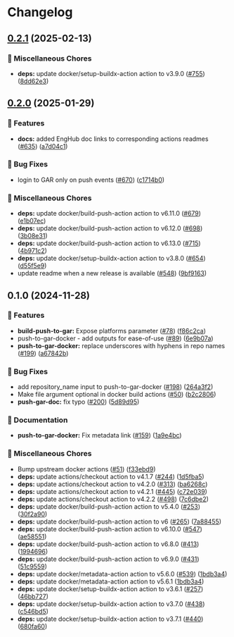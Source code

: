 # Changelog

## [0.2.1](https://github.com/grafana/shared-workflows/compare/push-to-gar-docker-v0.2.0...push-to-gar-docker-v0.2.1) (2025-02-13)


### 🔧 Miscellaneous Chores

* **deps:** update docker/setup-buildx-action action to v3.9.0 ([#755](https://github.com/grafana/shared-workflows/issues/755)) ([8dd62e3](https://github.com/grafana/shared-workflows/commit/8dd62e320f60df7426d30b67c9b26f17af352ed7))

## [0.2.0](https://github.com/grafana/shared-workflows/compare/push-to-gar-docker-v0.1.0...push-to-gar-docker-v0.2.0) (2025-01-29)


### 🎉 Features

* **docs:** added EngHub doc links to corresponding actions readmes ([#635](https://github.com/grafana/shared-workflows/issues/635)) ([a7d04c1](https://github.com/grafana/shared-workflows/commit/a7d04c1e98496dbf07f8e44602933af07ba62f9f))


### 🐛 Bug Fixes

* login to GAR only on push events ([#670](https://github.com/grafana/shared-workflows/issues/670)) ([c1714b0](https://github.com/grafana/shared-workflows/commit/c1714b03ca3d5cb08308ffb857e615cb9b6d439d))


### 🔧 Miscellaneous Chores

* **deps:** update docker/build-push-action action to v6.11.0 ([#679](https://github.com/grafana/shared-workflows/issues/679)) ([e1b07ec](https://github.com/grafana/shared-workflows/commit/e1b07ec29d283a54c100628a646a8077ac2477ad))
* **deps:** update docker/build-push-action action to v6.12.0 ([#698](https://github.com/grafana/shared-workflows/issues/698)) ([3b08e31](https://github.com/grafana/shared-workflows/commit/3b08e3185a075be3d294bb070cf3e9729312b4af))
* **deps:** update docker/build-push-action action to v6.13.0 ([#715](https://github.com/grafana/shared-workflows/issues/715)) ([4b971c2](https://github.com/grafana/shared-workflows/commit/4b971c2583aa388393ad4da89a79b86379fd9197))
* **deps:** update docker/setup-buildx-action action to v3.8.0 ([#654](https://github.com/grafana/shared-workflows/issues/654)) ([d55f5e9](https://github.com/grafana/shared-workflows/commit/d55f5e910f5f76c0b23ba86ef590e2939c475899))
* update readme when a new release is available ([#548](https://github.com/grafana/shared-workflows/issues/548)) ([9bf9163](https://github.com/grafana/shared-workflows/commit/9bf9163126c44247bcee6b6b9390eb488f9ead53))

## 0.1.0 (2024-11-28)


### 🎉 Features

* **build-push-to-gar:** Expose platforms parameter ([#78](https://github.com/grafana/shared-workflows/issues/78)) ([f86c2ca](https://github.com/grafana/shared-workflows/commit/f86c2cae0a68db2803adc0006fe5919483d861dc))
* push-to-gar-docker - add outputs for ease-of-use ([#89](https://github.com/grafana/shared-workflows/issues/89)) ([6e9b07a](https://github.com/grafana/shared-workflows/commit/6e9b07a8ad263b99c027843ec520969c14852d30))
* **push-to-gar-docker:** replace underscores with hyphens in repo names ([#199](https://github.com/grafana/shared-workflows/issues/199)) ([a67842b](https://github.com/grafana/shared-workflows/commit/a67842be4f21319c80f40041d7bc02a26d8722bc))


### 🐛 Bug Fixes

* add repository_name input to push-to-gar-docker ([#198](https://github.com/grafana/shared-workflows/issues/198)) ([264a3f2](https://github.com/grafana/shared-workflows/commit/264a3f2a5d4f756715d5c1f3b37f627689e70ab1))
* Make file argument optional in docker build actions ([#50](https://github.com/grafana/shared-workflows/issues/50)) ([b2c2806](https://github.com/grafana/shared-workflows/commit/b2c2806d455f6cbe4086fb0df849083ef48fd01c))
* **push-gar-doc:** fix typo ([#200](https://github.com/grafana/shared-workflows/issues/200)) ([5d89d95](https://github.com/grafana/shared-workflows/commit/5d89d954c8bc3d7664e576b86bfdbaa1302a1ca5))


### 📝 Documentation

* **push-to-gar-docker:** Fix metadata link ([#159](https://github.com/grafana/shared-workflows/issues/159)) ([1a9e4bc](https://github.com/grafana/shared-workflows/commit/1a9e4bc0ccbb0bff51f47a275e6a93f5509384f3))


### 🔧 Miscellaneous Chores

* Bump upstream docker actions ([#51](https://github.com/grafana/shared-workflows/issues/51)) ([f33ebd9](https://github.com/grafana/shared-workflows/commit/f33ebd946aa2bcd994fb26afdedb575131a5b0b3))
* **deps:** update actions/checkout action to v4.1.7 ([#244](https://github.com/grafana/shared-workflows/issues/244)) ([1d5fba5](https://github.com/grafana/shared-workflows/commit/1d5fba52e7cb2780dfd1af758e1d84e35ce6e8f7))
* **deps:** update actions/checkout action to v4.2.0 ([#313](https://github.com/grafana/shared-workflows/issues/313)) ([ba6268c](https://github.com/grafana/shared-workflows/commit/ba6268c6beef0ab5b461f45eef4cfe1b4e6d6013))
* **deps:** update actions/checkout action to v4.2.1 ([#445](https://github.com/grafana/shared-workflows/issues/445)) ([c72e039](https://github.com/grafana/shared-workflows/commit/c72e039d656ea7db5cbcfd98dffd0f8554e1f029))
* **deps:** update actions/checkout action to v4.2.2 ([#498](https://github.com/grafana/shared-workflows/issues/498)) ([7c6dbe2](https://github.com/grafana/shared-workflows/commit/7c6dbe23c5fd8f3ab5863fb0e3f9d95de621b746))
* **deps:** update docker/build-push-action action to v5.4.0 ([#253](https://github.com/grafana/shared-workflows/issues/253)) ([30f2a90](https://github.com/grafana/shared-workflows/commit/30f2a90675be35c05810244a374dda92ca4cc813))
* **deps:** update docker/build-push-action action to v6 ([#265](https://github.com/grafana/shared-workflows/issues/265)) ([7a88455](https://github.com/grafana/shared-workflows/commit/7a884559706c0b959e39cd82a6baa6c2b771f1a2))
* **deps:** update docker/build-push-action action to v6.10.0 ([#547](https://github.com/grafana/shared-workflows/issues/547)) ([ae58551](https://github.com/grafana/shared-workflows/commit/ae585512b1988ff838ee02c4c2433693701c5d14))
* **deps:** update docker/build-push-action action to v6.8.0 ([#413](https://github.com/grafana/shared-workflows/issues/413)) ([1994696](https://github.com/grafana/shared-workflows/commit/1994696f5a63ba7308496d2bae1d98b29f8965e3))
* **deps:** update docker/build-push-action action to v6.9.0 ([#431](https://github.com/grafana/shared-workflows/issues/431)) ([51c9559](https://github.com/grafana/shared-workflows/commit/51c9559f727b006be385d4383df75212d4eee894))
* **deps:** update docker/metadata-action action to v5.6.0 ([#539](https://github.com/grafana/shared-workflows/issues/539)) ([1bdb3a4](https://github.com/grafana/shared-workflows/commit/1bdb3a48906e610f13acdf4a1990dca485c85497))
* **deps:** update docker/metadata-action action to v5.6.1 ([1bdb3a4](https://github.com/grafana/shared-workflows/commit/1bdb3a48906e610f13acdf4a1990dca485c85497))
* **deps:** update docker/setup-buildx-action action to v3.6.1 ([#257](https://github.com/grafana/shared-workflows/issues/257)) ([46bb727](https://github.com/grafana/shared-workflows/commit/46bb727fff56784c6f157d03e1a77b1ac84636f2))
* **deps:** update docker/setup-buildx-action action to v3.7.0 ([#438](https://github.com/grafana/shared-workflows/issues/438)) ([c546bd5](https://github.com/grafana/shared-workflows/commit/c546bd5895ab8ca039394f7aeca414243c6108c7))
* **deps:** update docker/setup-buildx-action action to v3.7.1 ([#440](https://github.com/grafana/shared-workflows/issues/440)) ([680fa60](https://github.com/grafana/shared-workflows/commit/680fa602301c5650881d920fb094604c6586ac7d))
